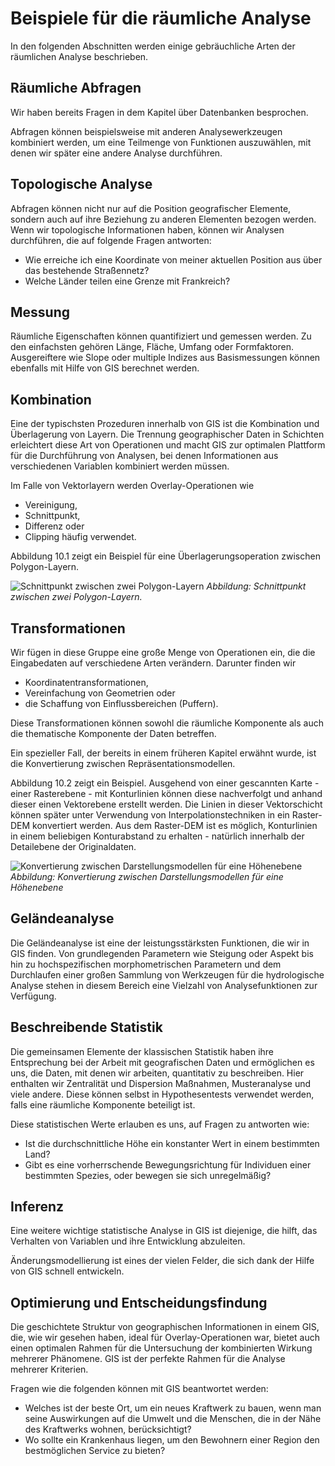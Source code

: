 # Beispiele für die räumliche Analyse

In den folgenden Abschnitten werden einige gebräuchliche Arten der 
räumlichen Analyse beschrieben.

## Räumliche Abfragen

Wir haben bereits Fragen in dem Kapitel über Datenbanken besprochen.

Abfragen können beispielsweise mit anderen Analysewerkzeugen kombiniert werden, 
um eine Teilmenge von Funktionen auszuwählen, 
mit denen wir später eine andere Analyse durchführen.

## Topologische Analyse

Abfragen können nicht nur auf die Position geografischer Elemente, 
sondern auch auf ihre Beziehung zu anderen Elementen bezogen werden. 
Wenn wir topologische Informationen haben, 
können wir Analysen durchführen, die auf folgende Fragen antworten:

- Wie erreiche ich eine Koordinate von meiner aktuellen Position aus über 
das bestehende Straßennetz?
- Welche Länder teilen eine Grenze mit Frankreich?

## Messung

Räumliche Eigenschaften können quantifiziert und gemessen werden. 
Zu den einfachsten gehören Länge, Fläche, Umfang oder Formfaktoren. 
Ausgereiftere wie Slope oder multiple Indizes aus Basismessungen 
können ebenfalls mit Hilfe von GIS berechnet werden.


## Kombination

Eine der typischsten Prozeduren innerhalb von GIS ist die Kombination 
und Überlagerung von Layern. 
Die Trennung geographischer Daten in Schichten erleichtert diese Art 
von Operationen und macht GIS zur optimalen Plattform für die Durchführung von Analysen, 
bei denen Informationen aus verschiedenen Variablen kombiniert werden müssen.

Im Falle von Vektorlayern werden Overlay-Operationen wie 
- Vereinigung, 
- Schnittpunkt, 
- Differenz oder 
- Clipping häufig verwendet. 

Abbildung 10.1 zeigt ein Beispiel für eine Überlagerungsoperation zwischen Polygon-Layern.

![Schnittpunkt zwischen zwei Polygon-Layern](../media/img/Intersection.png)
*Abbildung: Schnittpunkt zwischen zwei Polygon-Layern.*

## Transformationen

Wir fügen in diese Gruppe eine große Menge von Operationen ein, 
die die Eingabedaten auf verschiedene Arten verändern. 
Darunter finden wir 
- Koordinatentransformationen, 
- Vereinfachung von Geometrien oder 
- die Schaffung von Einflussbereichen (Puffern). 

Diese Transformationen können sowohl die räumliche Komponente als auch 
die thematische Komponente der Daten betreffen.

Ein spezieller Fall, 
der bereits in einem früheren Kapitel erwähnt wurde, 
ist die Konvertierung zwischen Repräsentationsmodellen. 

Abbildung 10.2 zeigt ein Beispiel. 
Ausgehend von einer gescannten Karte - einer Rasterebene - mit Konturlinien 
können diese nachverfolgt und anhand dieser einen Vektorebene erstellt werden. 
Die Linien in dieser Vektorschicht können später unter Verwendung von 
Interpolationstechniken in ein Raster-DEM konvertiert werden. 
Aus dem Raster-DEM ist es möglich, 
Konturlinien in einem beliebigen Konturabstand zu erhalten - 
natürlich innerhalb der Detailebene der Originaldaten.

![Konvertierung zwischen Darstellungsmodellen für eine Höhenebene](../media/img/Conversions.png)
*Abbildung: Konvertierung zwischen Darstellungsmodellen für eine Höhenebene*

## Geländeanalyse

Die Geländeanalyse ist eine der leistungsstärksten Funktionen, 
die wir in GIS finden. 
Von grundlegenden Parametern wie Steigung oder 
Aspekt bis hin zu hochspezifischen morphometrischen Parametern und 
dem Durchlaufen einer großen Sammlung von Werkzeugen für die hydrologische Analyse 
stehen in diesem Bereich eine Vielzahl von Analysefunktionen zur Verfügung.

## Beschreibende Statistik

Die gemeinsamen Elemente der klassischen Statistik haben ihre Entsprechung 
bei der Arbeit mit geografischen Daten und ermöglichen es uns, die Daten, 
mit denen wir arbeiten, 
quantitativ zu beschreiben. 
Hier enthalten wir Zentralität und Dispersion Maßnahmen, 
Musteranalyse und viele andere. 
Diese können selbst in Hypothesentests verwendet werden, 
falls eine räumliche Komponente beteiligt ist.

Diese statistischen Werte erlauben es uns, auf Fragen zu antworten wie:

- Ist die durchschnittliche Höhe ein konstanter Wert in einem bestimmten Land?
- Gibt es eine vorherrschende Bewegungsrichtung für Individuen einer bestimmten Spezies, 
oder bewegen sie sich unregelmäßig?

## Inferenz

Eine weitere wichtige statistische Analyse in GIS ist diejenige, 
die hilft, 
das Verhalten von Variablen und ihre Entwicklung abzuleiten.

Änderungsmodellierung ist eines der vielen Felder, 
die sich dank der Hilfe von GIS schnell entwickeln.

## Optimierung und Entscheidungsfindung

Die geschichtete Struktur von geographischen Informationen in einem GIS, 
die, wie wir gesehen haben, 
ideal für Overlay-Operationen war, 
bietet auch einen optimalen Rahmen für die Untersuchung der kombinierten Wirkung 
mehrerer Phänomene. 
GIS ist der perfekte Rahmen für die Analyse mehrerer Kriterien.

Fragen wie die folgenden können mit GIS beantwortet werden:

- Welches ist der beste Ort, um ein neues Kraftwerk zu bauen, 
wenn man seine Auswirkungen auf die Umwelt und die Menschen, 
die in der Nähe des Kraftwerks wohnen, berücksichtigt?
- Wo sollte ein Krankenhaus liegen, 
um den Bewohnern einer Region den bestmöglichen Service zu bieten?